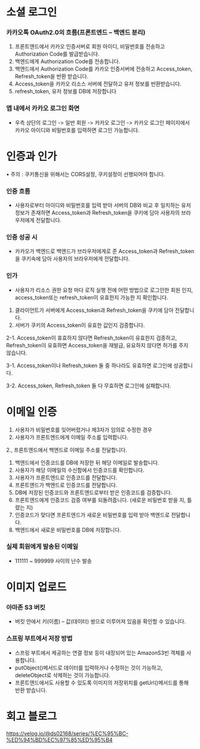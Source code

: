 # 소셜 로그인

### 카카오톡 OAuth2.0의 흐름(프론트엔드 – 백엔드 분리)

1. 프론트엔드에서 카카오 인증서버로 회원 아이디, 비밀번호를 전송하고 Authorization Code를 발급받습니다.
2. 백엔드에게 Authorization Code를 전송합니다.
3. 백엔드에서 Authorization Code를 카카오 인증서버에 전송하고 Access_token, Refresh_token을 반환 받습니다.
4. Access_token을 카카오 리소스 서버에 전달하고 유저 정보를 반환받습니다.
5. refresh_token, 유저 정보를 DB에 저장합니다

### 앱 내에서 카카오 로그인 화면

- 우측 상단의 로그인 -> 일반 회원 -> 카카오 로그인 -> 카카오 로그인 페이지에서 카카오 아이디와 비밀번호를 입력하면 로그인 가능합니다.

# 인증과 인가

•  주의 : 쿠키통신을 위해서는 CORS설정, 쿠키설정이 선행되어야 합니다.

### 인증 흐름

- 사용자로부터 아이디와 비밀번호를 입력 받아 서버의 DB와 비교 후 일치하는 유저정보가 존재하면 Access_token과 Refresh_token을 쿠키에 담아 사용자의 브라우저에게 전달합니다.

### 인증 성공 시

- 카카오가 백엔드로 백엔드가 브라우저에게로 준 Access_token과 Refresh_token을 쿠키속에 담아 사용자의 브라우저에게 전달합니다.

### 인가

- 사용자가 리소스 권한 요청 마다 로직 실행 전에 어떤 방법으로 로그인한 회원 인지, access_token또는 refresh_token이 유효한지 가능한 지 확인합니다.
1. 클라이언트가 서버에게 Access_token과 Refresh_token을 쿠키에 담아 전달합니다.
2. 서버가 쿠키의 Access_token이 유효한 값인지 검증합니다.

2-1. Access_token이 휴효하지 않다면 Refresh_token이 유효한지 검증하고, Refresh_token이 유효하면 Access_token을 재발급, 유요하지 않다면 허가를 주지 않습니다.

3-1. Access_token이나 Refresh_token 둘 중 하나라도 유효하면 로그인에 성공합니다.

3-2. Access_token, Refresh_token 둘 다 무효하면 로그인에 실패합니다.

# 이메일 인증

1. 사용자가 비밀번호를 잊어버렸거나 제3자가 임의로 수정한 경우
2. 사용자가 프론트엔드에게 이메일 주소를 입력합니다.

2., 프론트엔드에서 백엔드로 이메일 주소를 전달합니다.

1. 백엔드에서 인증코드를 DB에 저장한 뒤 해당 이메일로 발송합니다.
2. 사용자가 해당 이메일의 수신함에서 인증코드를 확인합니다.
3. 사용자가 프론트엔드로 인증코드를 전달합니다.
4. 프론트엔드가 백엔드로 인증코드를 전달합니다.
5. DB에 저장된 인증코드와 프론트엔드로부터 받은 인증코드를 검증합니다.
6. 프론트엔드에게 인증코드 검증 여부를 되돌려줍니다. (새로운 비밀번호 받을 지, 틀렸는 지)
7. 인증코드가 맞다면 프론트엔드가 새로운 비밀번호를 입력 받아 백엔드로 전달합니다.
8. 백엔드에서 새로운 비밀번호를 DB에 저장합니다.

### 실제 회원에게 발송된 이메일

- 111111 ~ 999999 사이의 난수 발송

# 이미지 업로드

### 아마존 S3 버킷

- 버킷 안에서 키(이름) – 값(데이터) 쌍으로 이루어져 있음을 확인할 수 있습니다.

### 스프링 부트에서 저장 방법

- 스프링 부트에서 제공하는 연결 정보 등이 내장되어 있는 AmazonS3빈 객체를 사용합니다.
- putObject()메서드로 데이터를 입력하거나 수정하는 것이 가능하고, deleteObject로 삭제하는 것이 가능합니다.
- 프론트엔드에서도 사용할 수 있도록 이미지의 저장위치를 getUrl()메서드를 통해 반환 받습니다.

# 회고 블로그

<https://velog.io/@ds02168/series/%EC%95%BC-%ED%94%BD%EC%97%85%ED%95%B4>
